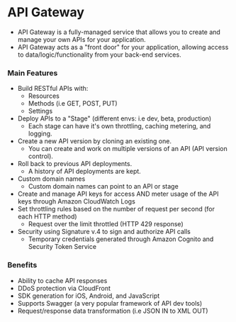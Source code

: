 # API Gateway

- API Gateway is a fully-managed service that allows you to create and manage
  your own APIs for your application.
- API Gateway acts as a "front door" for your application, allowing access to
  data/logic/functionality from your back-end services.

### Main Features

- Build RESTful APIs with:
  - Resources
  - Methods (i.e GET, POST, PUT)
  - Settings
- Deploy APIs to a "Stage" (different envs: i.e dev, beta, production)
  - Each stage can have it's own throttling, caching metering, and logging.
- Create a new API version by cloning an existing one.
  - You can create and work on multiple versions of an API (API version control).
- Roll back to previous API deployments.
  - A history of API deployments are kept.
- Custom domain names
  - Custom domain names can point to an API or stage
- Create and manage API keys for access AND meter usage of the API keys through Amazon CloudWatch Logs
- Set throttling rules based on the number of request per second (for each HTTP method)
  - Request over the limit throttled (HTTP 429 response)
- Security using Signature v.4 to sign and authorize API calls
  - Temporary credentials generated through Amazon Cognito and Security Token Service

### Benefits

- Ability to cache API responses
- DDoS protection via CloudFront
- SDK generation for iOS, Android, and JavaScript
- Supports Swagger (a very popular framework of API dev tools)
- Request/response data transformation (i.e JSON IN to XML OUT)
